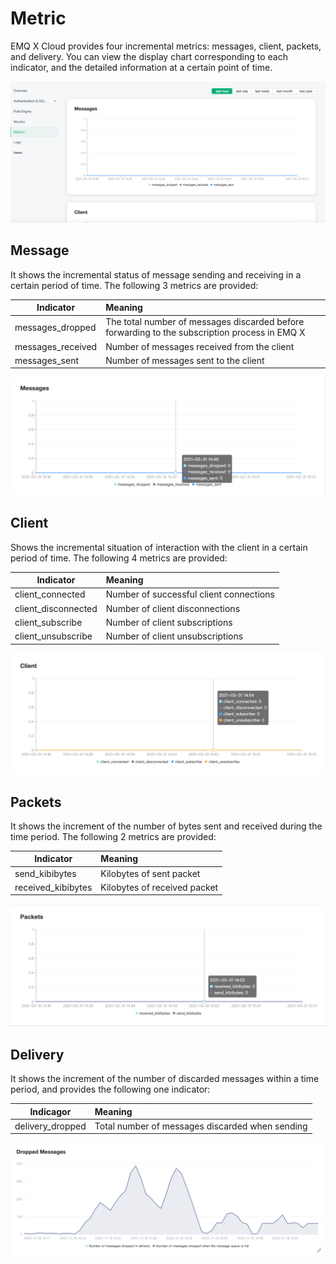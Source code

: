 # Metric

EMQ X Cloud provides four incremental metrics: messages, client, packets, and delivery. You can view the display chart corresponding to each indicator, and the detailed information at a certain point of time.

![metrics_line_detail](./_assets/metrics.png)



## Message

It shows the incremental status of message sending and receiving in a certain period of time. The following 3 metrics are provided:

| Indicator         | Meaning                                                      |
| ----------------- | :----------------------------------------------------------- |
| messages_dropped  | The total number of messages discarded before forwarding to the subscription process in EMQ X |
| messages_received | Number of messages received from the client                  |
| messages_sent     | Number of messages sent to the client                        |

![metrics_line_detail](./_assets/metric_messages.png)



## Client

Shows the incremental situation of interaction with the client in a certain period of time. The following 4 metrics are provided:

| Indicator           | Meaning                                 |
| ------------------- | :-------------------------------------- |
| client_connected    | Number of successful client connections |
| client_disconnected | Number of client disconnections         |
| client_subscribe    | Number of client subscriptions          |
| client_unsubscribe  | Number of client unsubscriptions        |

![metrics_line_detail](./_assets/metric_clients.png)



## Packets

It shows the increment of the number of bytes sent and received during the time period. The following 2 metrics are provided:

| Indicator          | Meaning                      |
| ------------------ | :--------------------------- |
| send_kibibytes     | Kilobytes of sent packet     |
| received_kibibytes | Kilobytes of received packet |

![metrics_line_detail](./_assets/metric_packets.png)



## Delivery

It shows the increment of the number of discarded messages within a time period, and provides the following one indicator:

| Indicagor        | Meaning                                         |
| ---------------- | :---------------------------------------------- |
| delivery_dropped | Total number of messages discarded when sending |

![metrics_line_detail](./_assets/metric_delivery.png)